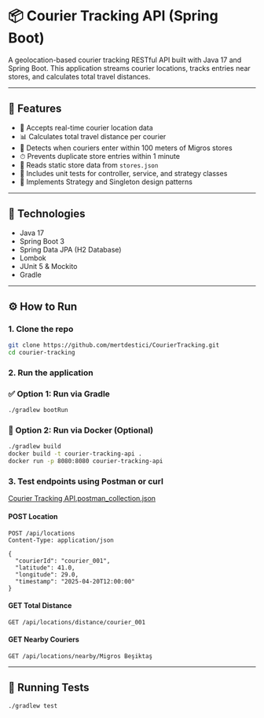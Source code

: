 
# 📦 Courier Tracking API (Spring Boot)

A geolocation-based courier tracking RESTful API built with Java 17 and Spring Boot. This application streams courier locations, tracks entries near stores, and calculates total travel distances.

---

## 🚀 Features

- 📍 Accepts real-time courier location data
- 📊 Calculates total travel distance per courier
- 🏪 Detects when couriers enter within 100 meters of Migros stores
- ⏱ Prevents duplicate store entries within 1 minute
- 📁 Reads static store data from `stores.json`
- 🧪 Includes unit tests for controller, service, and strategy classes
- 🧩 Implements Strategy and Singleton design patterns

---

## 🧰 Technologies

- Java 17
- Spring Boot 3
- Spring Data JPA (H2 Database)
- Lombok
- JUnit 5 & Mockito
- Gradle

---

## ⚙️ How to Run

### 1. Clone the repo
```bash
git clone https://github.com/mertdestici/CourierTracking.git
cd courier-tracking
```

### 2. Run the application

### ✅ Option 1: Run via Gradle
```bash
./gradlew bootRun
```

### 🐳 Option 2: Run via Docker (Optional)
```bash
./gradlew build
docker build -t courier-tracking-api .
docker run -p 8080:8080 courier-tracking-api
```

### 3. Test endpoints using Postman or curl
[Courier Tracking API.postman_collection.json](Courier%20Tracking%20API.postman_collection.json)

#### POST Location
```http
POST /api/locations
Content-Type: application/json

{
  "courierId": "courier_001",
  "latitude": 41.0,
  "longitude": 29.0,
  "timestamp": "2025-04-20T12:00:00"
}
```

#### GET Total Distance
```http
GET /api/locations/distance/courier_001
```

#### GET Nearby Couriers
```http
GET /api/locations/nearby/Migros Beşiktaş
```

---

## 🧪 Running Tests

```bash
./gradlew test
```

